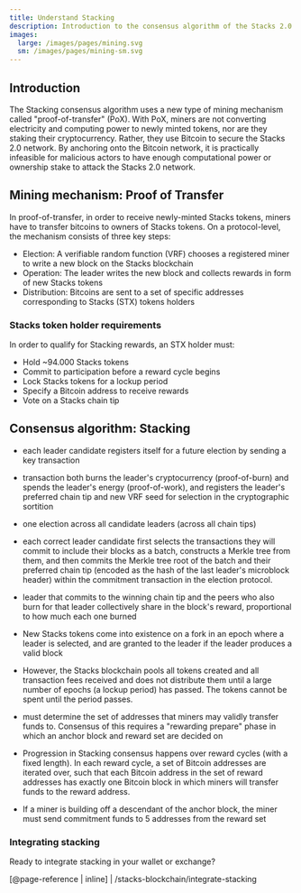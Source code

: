 ```yaml
---
title: Understand Stacking
description: Introduction to the consensus algorithm of the Stacks 2.0 blockchain
images:
  large: /images/pages/mining.svg
  sm: /images/pages/mining-sm.svg
---
```


## Introduction

The Stacking consensus algorithm uses a new type of mining mechanism called "proof-of-transfer" (PoX). With PoX, miners are not converting electricity and computing power to newly minted tokens, nor are they staking their cryptocurrency. Rather, they use Bitcoin to secure the Stacks 2.0 network. By anchoring onto the Bitcoin network, it is practically infeasible for malicious actors to have enough computational power or ownership stake to attack the Stacks 2.0 network.

## Mining mechanism: Proof of Transfer

In proof-of-transfer, in order to receive newly-minted Stacks tokens, miners have to transfer bitcoins to owners of Stacks tokens. On a protocol-level, the mechanism consists of three key steps:

- Election: A verifiable random function (VRF) chooses a registered miner to write a new block on the Stacks blockchain
- Operation: The leader writes the new block and collects rewards in form of new Stacks tokens
- Distribution: Bitcoins are sent to a set of specific addresses corresponding to Stacks (STX) tokens holders

### Stacks token holder requirements

In order to qualify for Stacking rewards, an STX holder must:

- Hold ~94.000 Stacks tokens
- Commit to participation before a reward cycle begins
- Lock Stacks tokens for a lockup period
- Specify a Bitcoin address to receive rewards
- Vote on a Stacks chain tip

## Consensus algorithm: Stacking

- each leader candidate registers itself for a future election by sending a key transaction
- transaction both burns the leader's cryptocurrency (proof-of-burn) and spends the leader's energy (proof-of-work), and registers the leader's preferred chain tip and new VRF seed for selection in the cryptographic sortition
- one election across all candidate leaders (across all chain tips)
- each correct leader candidate first selects the transactions they will commit to include their blocks as a batch, constructs a Merkle tree from them, and then commits the Merkle tree root of the batch and their preferred chain tip (encoded as the hash of the last leader's microblock header) within the commitment transaction in the election protocol.
- leader that commits to the winning chain tip and the peers who also burn for that leader collectively share in the block's reward, proportional to how much each one burned
- New Stacks tokens come into existence on a fork in an epoch where a leader is selected, and are granted to the leader if the leader produces a valid block
- However, the Stacks blockchain pools all tokens created and all transaction fees received and does not distribute them until a large number of epochs (a lockup period) has passed. The tokens cannot be spent until the period passes.

- must determine the set of addresses that miners may validly transfer funds to. Consensus of this requires a "rewarding prepare" phase in which an anchor block and reward set are decided on
- Progression in Stacking consensus happens over reward cycles (with a fixed length). In each reward cycle, a set of Bitcoin addresses are iterated over, such that each Bitcoin address in the set of reward addresses has exactly one Bitcoin block in which miners will transfer funds to the reward address.
- If a miner is building off a descendant of the anchor block, the miner must send commitment funds to 5 addresses from the reward set

### Integrating stacking

Ready to integrate stacking in your wallet or exchange?

[@page-reference | inline]
| /stacks-blockchain/integrate-stacking
